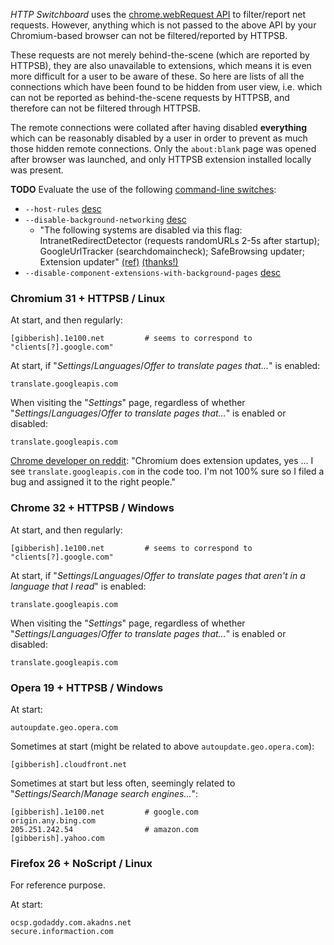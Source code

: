 _HTTP Switchboard_ uses the [chrome.webRequest API](http://developer.chrome.com/extensions/webRequest.html) to filter/report net requests. However, anything which is not passed to the above API by your Chromium-based browser can not be filtered/reported by HTTPSB.

These requests are not merely behind-the-scene (which are reported by HTTPSB), they are also unavailable to extensions, which means it is even more difficult for a user to be aware of these. So here are lists of all the connections which have been found to be hidden from user view, i.e. which can not be reported as behind-the-scene requests by HTTPSB, and therefore can not be filtered through HTTPSB.

The remote connections were collated after having disabled **everything** which can be reasonably disabled by a user in order to prevent as much those hidden remote connections. Only the `about:blank` page was opened after browser was launched, and only HTTPSB extension installed locally was present.

**TODO** Evaluate the use of the following [command-line switches](http://peter.sh/experiments/chromium-command-line-switches/):
- `--host-rules` [desc](http://peter.sh/experiments/chromium-command-line-switches/#host-rules)
- `--disable-background-networking` [desc](http://peter.sh/experiments/chromium-command-line-switches/#disable-background-networking)
    * "The following systems are disabled via this flag: IntranetRedirectDetector (requests randomURLs 2-5s after startup); GoogleUrlTracker (searchdomaincheck); SafeBrowsing updater; Extension updater" [(ref)](https://codereview.chromium.org/3312014) [(thanks!)](http://www.wilderssecurity.com/threads/wanted-an-assessment-of-tactics-against-privacy-invasions-by-chrome-browser.362914/page-2#post-2364193)
- `--disable-component-extensions-with-background-pages` [desc](http://peter.sh/experiments/chromium-command-line-switches/#disable-component-extensions-with-background-pages)

### Chromium 31 + HTTPSB / Linux

At start, and then regularly:

```
[gibberish].1e100.net         # seems to correspond to "clients[?].google.com"
```

At start, if "_Settings_/_Languages_/_Offer to translate pages that..._" is enabled:
```
translate.googleapis.com
```

When visiting the "_Settings_" page, regardless of whether "_Settings_/_Languages_/_Offer to translate pages that..._" is enabled or disabled:
```
translate.googleapis.com
```

[Chrome developer on reddit](http://www.reddit.com/r/chrome/comments/1xsxjv/best_browser_google_chrome_vs_chromium/cff4ec8): "Chromium does extension updates, yes ... I see `translate.googleapis.com` in the code too. I'm not 100% sure so I filed a bug and assigned it to the right people."

### Chrome 32 + HTTPSB / Windows

At start, and then regularly:

```
[gibberish].1e100.net         # seems to correspond to "clients[?].google.com"
```

At start, if "_Settings_/_Languages_/_Offer to translate pages that aren't in a language that I read_" is enabled:
```
translate.googleapis.com
```

When visiting the "_Settings_" page, regardless of whether "_Settings_/_Languages_/_Offer to translate pages that..._" is enabled or disabled:
```
translate.googleapis.com
```

### Opera 19 + HTTPSB / Windows

At start:
```
autoupdate.geo.opera.com
```

Sometimes at start (might be related to above `autoupdate.geo.opera.com`):
```
[gibberish].cloudfront.net
```

Sometimes at start but less often, seemingly related to "_Settings_/_Search_/_Manage search engines..._":
```
[gibberish].1e100.net         # google.com
origin.any.bing.com
205.251.242.54                # amazon.com
[gibberish].yahoo.com
```

### Firefox 26 + NoScript / Linux

For reference purpose.

At start:
```
ocsp.godaddy.com.akadns.net
secure.informaction.com
```